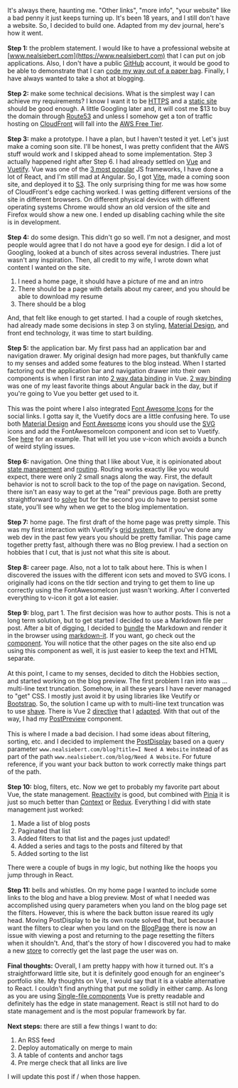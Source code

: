 It's always there, haunting me. "Other links", "more info", "your website" like a bad penny it just keeps turning up. It's been 18 years, and I still don't have a website. So, I decided to build one. Adapted from my dev journal, here's how it went.\
\
**Step 1:** the problem statement. I would like to have a professional website at [www.nealsiebert.com](https://www.nealsiebert.com) that I can put on job applications. Also, I don't have a public [GitHub](https://github.com/nealsiebert/) account, it would be good to be able to demonstrate that I can [code my way out of a paper bag](https://github.com/nealsiebert/vue-site). Finally, I have always wanted to take a shot at blogging.\
\
**Step 2:** make some technical decisions. What is the simplest way I can achieve my requirements? I know I want it to be [HTTPS](https://en.wikipedia.org/wiki/HTTPS) and a [static site](https://en.wikipedia.org/wiki/Static_web_page) should be good enough. A little Googling later and, it will cost me $13 to buy the domain through [Route53](https://docs.aws.amazon.com/Route53/latest/DeveloperGuide/domain-register.html) and unless I somehow get a ton of traffic hosting on [CloudFront](https://docs.aws.amazon.com/Route53/latest/DeveloperGuide/getting-started-cloudfront-overview.html) will fall into the [AWS Free Tier](https://aws.amazon.com/free/?all-free-tier.sort-by=item.additionalFields.SortRank&all-free-tier.sort-order=asc&awsf.Free%20Tier%20Types=*all&awsf.Free%20Tier%20Categories=*all).\
\
**Step 3:** make a prototype. I have a plan, but I haven't tested it yet. Let's just make a coming soon site. I'll be honest, I was pretty confident that the AWS stuff would work and I skipped ahead to some implementation. Step 3 actually happened right after Step 6. I had already settled on [Vue](https://vuejs.org/) and [Vuetify](https://vuetifyjs.com). Vue was one of the [3 most popular](https://npmtrends.com/@angular/core-vs-react-vs-svelte-vs-vue) JS frameworks, I have done a lot of React, and I'm still mad at Angular. So, I got [Vite](https://vitejs.dev/), made a coming soon site, and deployed it to [S3](https://aws.amazon.com/s3/). The only surprising thing for me was how some of CloudFront's edge caching worked. I was getting different versions of the site in different browsers. On different physical devices with different operating systems Chrome would show an old version of the site and Firefox would show a new one. I ended up disabling caching while the site is in development.\
\
**Step 4:** do some design. This didn't go so well. I'm not a designer, and most people would agree that I do not have a good eye for design. I did a lot of Googling, looked at a bunch of sites across several industries. There just wasn't any inspiration. Then, all credit to my wife, I wrote down what content I wanted on the site.
1. I need a home page, it should have a picture of me and an intro
2. There should be a page with details about my career, and you should be able to download my resume
3. There should be a blog

And, that felt like enough to get started. I had a couple of rough sketches, had already made some decisions in step 3 on styling, [Material Design](https://m3.material.io/), and front end technology, it was time to start building.\
\
**Step 5:** the application bar. My first pass had an application bar and navigation drawer. My original design had more pages, but thankfully came to my senses and added some features to the blog instead. When I started factoring out the application bar and navigation drawer into their own components is when I first ran into [2 way data binding](https://vuejs.org/api/built-in-directives.html#v-model) in Vue. [2 way binding](https://angular.io/guide/two-way-binding) was one of my least favorite things about Angular back in the day, but if you're going to Vue you better get used to it.\
\
This was the point where I also integrated [Font Awesome Icons](https://vuetifyjs.com/en/features/icon-fonts/) for the social links. I gotta say it, the Vuetify docs are a little confusing here. To use both [Material Design](https://fonts.google.com/icons) and [Font Awesome](https://fontawesome.com/search?o=r&m=free) icons you should use the [SVG](https://vuetifyjs.com/en/features/icon-fonts/#mdi-js-svg) icons and add the FontAwesomeIcon component and icon set to Vuetify. See [here](https://github.com/nealsiebert/vue-site/blob/main/src/main.ts) for an example. That will let you use v-icon which avoids a bunch of weird styling issues.\
\
**Step 6:** navigation. One thing that I like about Vue, it is opinionated about [state management](https://vuejs.org/guide/scaling-up/state-management.html) and [routing](https://vuejs.org/guide/scaling-up/routing.html). Routing works exactly like you would expect, there were only 2 small snags along the way. First, the default behavior is not to scroll back to the top of the page on navigation. Second, there isn't an easy way to get at the "real" previous page. Both are pretty straightforward to [solve](https://github.com/nealsiebert/vue-site/blob/main/src/main.ts) but for the second you do have to persist some state, you'll see why when we get to the blog implementation.\
\
**Step 7:** home page. The first draft of the home page was pretty simple. This was my first interaction with Vuetify's [grid system](https://vuetifyjs.com/en/components/grids/), but if you've done any web dev in the past few years you should be pretty familiar. This page came together pretty fast, although there was no Blog preview. I had a section on hobbies that I cut, that is just not what this site is about.\
\
**Step 8:** career page. Also, not a lot to talk about here. This is when I discovered the issues with the different icon sets and moved to SVG icons. I originally had icons on the tldr section and trying to get them to line up correctly using the FontAwesomeIcon just wasn't working. After I converted everything to v-icon it got a lot easier.\
\
**Step 9:** blog, part 1. The first decision was how to author posts. This is not a long term solution, but to get started I decided to use a Markdown file per post. After a bit of digging, I decided to [bundle](https://vitejs.dev/guide/assets#importing-asset-as-string) the Markdown and render it in the browser using [markdown-it](https://github.com/markdown-it/markdown-it). If you want, go check out the [component](https://github.com/nealsiebert/vue-site/blob/main/src/RenderMarkdown.vue). You will notice that the other pages on the site also end up using this component as well, it is just easier to keep the text and HTML separate.\
\
At this point, I came to my senses, decided to ditch the Hobbies section, and started working on the blog preview. The first problem I ran into was ... multi-line text truncation. Somehow, in all these years I have never managed to "get" CSS. I mostly just avoid it by using libraries like Veutify or [Bootstrap](https://getbootstrap.com/). So, the solution I came up with to multi-line text truncation was to use [shave](https://github.com/yowainwright/shave). There is Vue 2 [directive](https://github.com/quantity-digital/vue-shave) that I [adapted](https://github.com/nealsiebert/vue-site/blob/main/src/shave.ts). With that out of the way, I had my [PostPreview](https://github.com/nealsiebert/vue-site/blob/main/src/PostsPreview.vue) component.\
\
This is where I made a bad decision. I had some ideas about filtering, sorting, etc. and I decided to implement the [PostDisplay](https://github.com/nealsiebert/vue-site/blob/main/src/PostPage/PostDisplay.vue) based on a query parameter ```www.nealsiebert.com/blog?title=I Need A Website``` instead of as part of the path ```www.nealsiebert.com/blog/Need A Website```. For future reference, if you want your back button to work correctly make things part of the path.\
\
**Step 10:** blog, filters, etc. Now we get to probably my favorite part about Vue, the state management. [Reactivity](https://vuejs.org/guide/essentials/reactivity-fundamentals) is good, but combined with [Pinia](https://pinia.vuejs.org/) it is just so much better than [Context](https://react.dev/reference/react/useContext) or [Redux](https://redux.jsorg/). Everything I did with state management just worked:
1. Made a list of blog posts
1. Paginated that list
1. Added filters to that list and the pages just updated!
1. Added a series and tags to the posts and filtered by that
1. Added sorting to the list

There were a couple of bugs in my logic, but nothing like the hoops you jump through in React.\
\
**Step 11:** bells and whistles. On my home page I wanted to include some links to the blog and have a blog preview. Most of what I needed was accomplished using query parameters when you land on the blog page set the filters. However, this is where the back button issue reared its ugly head. Moving PostDisplay to be its own route solved that, but because I want the filters to clear when you land on the [BlogPage](https://github.com/nealsiebert/vue-site/blob/main/src/BlogPage.vue) there is now an issue with viewing a post and returning to the page resetting the filters when it shouldn't. And, that's the story of how I discovered you had to make a new [store](https://github.com/nealsiebert/vue-site/blob/main/src/store/pages.ts) to correctly get the last page the user was on.\
\
**Final thoughts:** Overall, I am pretty happy with how it turned out. It's a straightforward little site, but it is definitely good enough for an engineer's portfolio site. My thoughts on Vue, I would say that it is a viable alternative to React. I couldn't find anything that put me solidly in either camp. As long as you are using [Single-file components](https://vuejs.org/guide/scaling-up/sfc.html) Vue is pretty readable and definitely has the edge in state management. React is still not hard to do state management and is the most popular framework by far.\
\
**Next steps:** there are still a few things I want to do:
1. An RSS feed
1. Deploy automatically on merge to main
1. A table of contents and anchor tags
1. Pre merge check that all links are live

I will update this post if / when those happen. 


